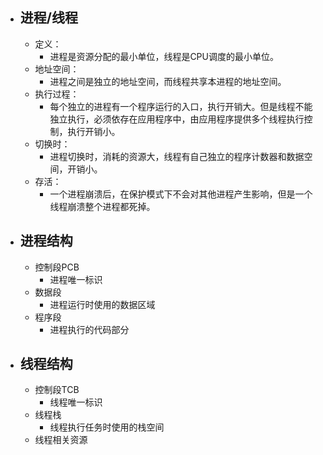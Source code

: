 - ## 进程/线程
	- 定义：
		- 进程是资源分配的最小单位，线程是CPU调度的最小单位。
	- 地址空间：
		- 进程之间是独立的地址空间，而线程共享本进程的地址空间。
	- 执行过程：
		- 每个独立的进程有一个程序运行的入口，执行开销大。但是线程不能独立执行，必须依存在应用程序中，由应用程序提供多个线程执行控制，执行开销小。
	- 切换时：
		- 进程切换时，消耗的资源大，线程有自己独立的程序计数器和数据空间，开销小。
	- 存活：
		- 一个进程崩溃后，在保护模式下不会对其他进程产生影响，但是一个线程崩溃整个进程都死掉。
- ## 进程结构
	- 控制段PCB
		- 进程唯一标识
	- 数据段
		- 进程运行时使用的数据区域
	- 程序段
		- 进程执行的代码部分
- ## 线程结构
	- 控制段TCB
		- 线程唯一标识
	- 线程栈
		- 线程执行任务时使用的栈空间
	- 线程相关资源